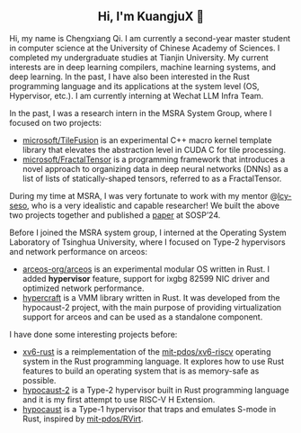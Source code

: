 <h2 align="center"> Hi, I'm KuangjuX 👋 </h2>

Hi, my name is Chengxiang Qi. I am currently a second-year master student in computer science at the University of Chinese Academy of Sciences. I completed my undergraduate studies at Tianjin University. My current interests are in deep learning compilers, machine learning systems, and deep learning. In the past, I have also been interested in the Rust programming language and its applications at the system level (OS, Hypervisor, etc.). I am currently interning at Wechat LLM Infra Team.

In the past, I was a research intern in the MSRA System Group, where I focused on two projects:

- [microsoft/TileFusion](https://github.com/microsoft/TileFusion) is an experimental C++ macro kernel template library that elevates the abstraction level in CUDA C for tile processing.
- [microsoft/FractalTensor](https://github.com/microsoft/FractalTensor) is a programming framework that introduces a novel approach to organizing data in deep neural networks (DNNs) as a list of lists of statically-shaped tensors, referred to as a FractalTensor.

During my time at MSRA, I was very fortunate to work with my mentor @[lcy-seso](https://github.com/lcy-seso), who is a very idealistic and capable researcher! We built the above two projects together and published a [paper](https://dl.acm.org/doi/10.1145/3694715.3695961) at SOSP’24.

Before I joined the MSRA system group, I interned at the Operating System Laboratory of Tsinghua University, where I focused on Type-2 hypervisors and network performance on arceos:

- [arceos-org/arceos](https://github.com/arceos-org/arceos) is an experimental modular OS written in Rust. I added **hypervisor** feature, support for ixgbg 82599 NIC driver and optimized network performance.
- [hypercraft](https://github.com/KuangjuX/hypercraft) is a VMM library written in Rust. It was developed from the hypocaust-2 project, with the main purpose of providing virtualization support for arceos and can be used as a standalone component.

I have done some interesting projects before:

- [xv6-rust](https://github.com/Ko-oK-OS/xv6-rust) is a reimplementation of the [mit-pdos/xv6-riscv](https://github.com/mit-pdos/xv6-riscv) operating system in the Rust programming language. It explores how to use Rust features to build an operating system that is as memory-safe as possible.
- [hypocaust-2](https://github.com/KuangjuX/hypocaust-2) is a Type-2 hypervisor built in Rust programming language and it is my first attempt to use RISC-V H Extension.
- [hypocaust](https://github.com/KuangjuX/hypocaust) is a Type-1 hypervisor that traps and emulates S-mode in Rust, inspired by [mit-pdos/RVirt](https://github.com/mit-pdos/RVirt).
